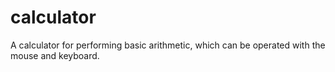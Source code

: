 # calculator

A calculator for performing basic arithmetic, which can be operated with the mouse and keyboard.